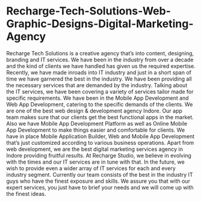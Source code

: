 # Recharge-Tech-Solutions-Web-Graphic-Designs-Digital-Marketing-Agency
Recharge Tech Solutions is a creative agency that’s into content, designing, branding and IT services. We have been in the industry from over a decade and the kind of clients we have handled has given us the required expertise. Recently, we have made inroads into IT industry and just in a short span of time we have garnered the best in the industry.   We have been providing all the necessary services that are demanded by the industry.   Talking about the IT services, we have been covering a variety of services tailor made for specific requirements. We have been in the Mobile App Development and Web App Development, catering to the specific demands of the clients. We are one of the best web design &amp; development agency Indore. Our app team makes sure that our clients get the best functional apps in the market. Also we have Mobile App Development Platform as well as Online Mobile App Development to make things easier and comfortable for clients.   We have in place Mobile Application Builder, Web and Mobile App Development that’s just customized according to various business operations.   Apart from web development, we are the best digital marketing services agency in Indore providing fruitful results.  At Recharge Studio, we believe in evolving with the times and our IT services are in tune with that.  In the future, we wish to provide even a wider array of IT services for each and every industry segment. Currently our team consists of the best in the industry IT guys who have the finest exposure and skills.   We assure you that with our expert services, you just have to brief your needs and we will come up with the finest ideas. 
